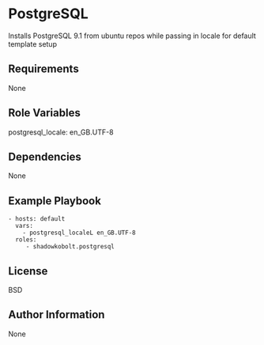 PostgreSQL
========

Installs PostgreSQL 9.1 from ubuntu repos while passing in locale for default template setup

Requirements
------------

None

Role Variables
--------------

postgresql_locale: en_GB.UTF-8

Dependencies
------------

None

Example Playbook
-------------------------

    - hosts: default
      vars:
        - postgresql_localeL en_GB.UTF-8
      roles:
         - shadowkobolt.postgresql 

License
-------

BSD

Author Information
------------------

None
